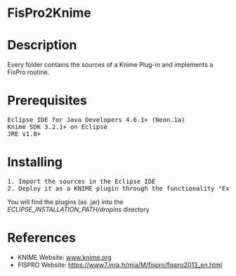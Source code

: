 # FisPro2Knime

# Description
Every folder contains the sources of a Knime Plug-in and implements a FisPro routine.

# Prerequisites
<pre>
Eclipse IDE for Java Developers 4.6.1+ (Neon.1a)
Knime SDK 3.2.1+ on Eclipse
JRE v1.8+
</pre>

# Installing
<pre>
1. Import the sources in the Eclipse IDE
2. Deploy it as a KNIME plugin through the functionality "Export deployable plugins and fragments" in the Eclipse environment
</pre>
You will find the plugins (as .jar) into the *ECLIPSE_INSTALLATION_PATH/dropins* directory

# References
* KNIME Website: <a href="www.knime.org">www.knime.org</a>
* FISPRO Website: <a href="https://www7.inra.fr/mia/M/fispro/fispro2013_en.html">https://www7.inra.fr/mia/M/fispro/fispro2013_en.html</a>
